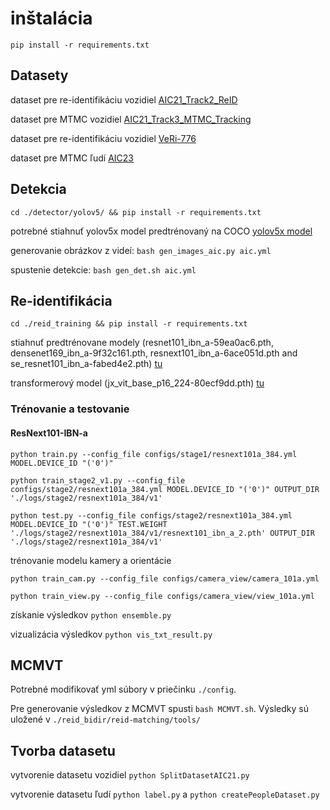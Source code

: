 # inštalácia
`pip install -r requirements.txt`

## Datasety

dataset pre re-identifikáciu vozidiel [AIC21_Track2_ReID](https://www.aicitychallenge.org/2021-track2-download/)

dataset pre MTMC vozidiel [AIC21_Track3_MTMC_Tracking](https://www.aicitychallenge.org/2021-track3-download/)

dataset pre re-identifikáciu vozidiel [VeRi-776](https://nextcloud.fit.vutbr.cz/s/mWm5sjkA5mFBe3y)

dataset pre MTMC ľudí [AIC23](https://www.aicitychallenge.org/2023-track1-download/)

## Detekcia
`cd ./detector/yolov5/ && pip install -r requirements.txt`

potrebné stiahnuť yolov5x model predtrénovaný na COCO [yolov5x model](https://github.com/ultralytics/yolov5/releases/download/v4.0/yolov5x.pt)

generovanie obrázkov z videí: `bash gen_images_aic.py aic.yml`

spustenie detekcie: `bash gen_det.sh aic.yml`

## Re-identifikácia
`cd ./reid_training && pip install -r requirements.txt`

stiahnuť predtrénovane modely (resnet101_ibn_a-59ea0ac6.pth, densenet169_ibn_a-9f32c161.pth, resnext101_ibn_a-6ace051d.pth and se_resnet101_ibn_a-fabed4e2.pth) [tu](https://github.com/XingangPan/IBN-Net)

transformerový model (jx_vit_base_p16_224-80ecf9dd.pth) [tu](https://github.com/rwightman/pytorch-image-models/releases/download/v0.1-vitjx/jx_vit_base_p16_224-80ecf9dd.pth)

### Trénovanie a testovanie
#### ResNext101-IBN-a
`python train.py --config_file configs/stage1/resnext101a_384.yml MODEL.DEVICE_ID "('0')"`

`python train_stage2_v1.py --config_file configs/stage2/resnext101a_384.yml MODEL.DEVICE_ID "('0')" OUTPUT_DIR './logs/stage2/resnext101a_384/v1'`

`python test.py --config_file configs/stage2/resnext101a_384.yml MODEL.DEVICE_ID "('0')" TEST.WEIGHT './logs/stage2/resnext101a_384/v1/resnext101_ibn_a_2.pth' OUTPUT_DIR './logs/stage2/resnext101a_384/v1'`

trénovanie modelu kamery a orientácie

`python train_cam.py --config_file configs/camera_view/camera_101a.yml`

`python train_view.py --config_file configs/camera_view/view_101a.yml`

získanie výsledkov
`python ensemble.py`

vizualizácia výsledkov `python vis_txt_result.py`

## MCMVT

Potrebné modifikovať yml súbory v priečinku `./config`.

Pre generovanie výsledkov z MCMVT spusti `bash MCMVT.sh`. Výsledky sú uložené v `./reid_bidir/reid-matching/tools/`

## Tvorba datasetu

vytvorenie datasetu vozidiel `python SplitDatasetAIC21.py`

vytvorenie datasetu ľudí `python label.py` a `python createPeopleDataset.py`

